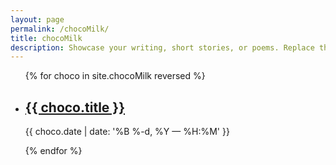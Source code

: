 ```yaml
---
layout: page
permalink: /chocoMilk/
title: chocoMilk
description: Showcase your writing, short stories, or poems. Replace this text with your description.
---
```


<ul class="post-list">
{% for choco in site.chocoMilk reversed %}
    <li>
        <h2><a class="choco-title" href="{{ choco.url | prepend: site.baseurl }}">{{ choco.title }}</a></h2>
        <p class="post-meta">{{ choco.date | date: '%B %-d, %Y — %H:%M' }}</p>
      </li>
{% endfor %}
</ul>
